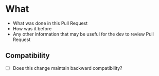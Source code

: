 # What

- What was done in this Pull Request
- How was it before
- Any other information that may be useful for the dev to review Pull Request

## Compatibility

- [ ] Does this change maintain backward compatibility?
